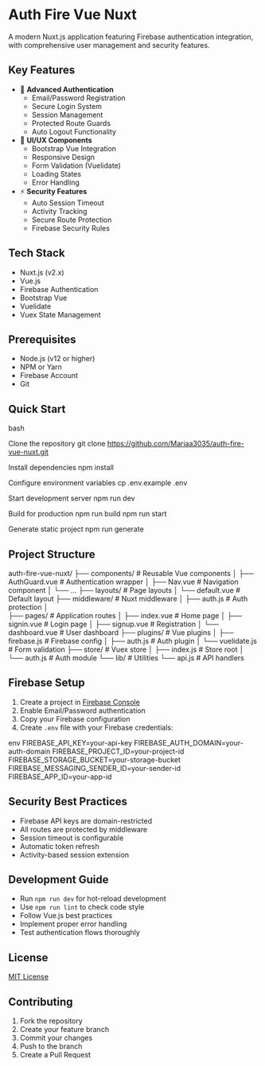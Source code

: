 # Auth Fire Vue Nuxt
A modern Nuxt.js application featuring Firebase authentication integration, with comprehensive user management and security features.
## Key Features
- 🔐 **Advanced Authentication**
  - Email/Password Registration
  - Secure Login System
  - Session Management
  - Protected Route Guards
  - Auto Logout Functionality
- 🎨 **UI/UX Components**
  - Bootstrap Vue Integration
  - Responsive Design
  - Form Validation (Vuelidate)
  - Loading States
  - Error Handling
- ⚡ **Security Features**
  - Auto Session Timeout
  - Activity Tracking
  - Secure Route Protection
  - Firebase Security Rules
## Tech Stack
- Nuxt.js (v2.x)
- Vue.js
- Firebase Authentication
- Bootstrap Vue
- Vuelidate
- Vuex State Management
## Prerequisites
- Node.js (v12 or higher)
- NPM or Yarn
- Firebase Account
- Git
## Quick Start

bash

Clone the repository
git clone https://github.com/Mariaa3035/auth-fire-vue-nuxt.git

Install dependencies
npm install

Configure environment variables
cp .env.example .env

Start development server
npm run dev

Build for production
npm run build
npm run start

Generate static project
npm run generate

## Project Structure
auth-fire-vue-nuxt/
├── components/          # Reusable Vue components
│   ├── AuthGuard.vue   # Authentication wrapper
│   ├── Nav.vue         # Navigation component
│   └── ...
├── layouts/            # Page layouts
│   └── default.vue     # Default layout
├── middleware/         # Nuxt middleware
│   ├── auth.js         # Auth protection
│  
├── pages/             # Application routes
│   ├── index.vue      # Home page
│   ├── signin.vue     # Login page
│   ├── signup.vue     # Registration
│   └── dashboard.vue  # User dashboard
├── plugins/           # Vue plugins
│   ├── firebase.js    # Firebase config
│   ├── auth.js        # Auth plugin
│   └── vuelidate.js   # Form validation
├── store/             # Vuex store
│   ├── index.js       # Store root
│   └── auth.js        # Auth module
└── lib/              # Utilities
    └── api.js        # API handlers

## Firebase Setup
1. Create a project in [Firebase Console](https://console.firebase.google.com)
2. Enable Email/Password authentication
3. Copy your Firebase configuration
4. Create `.env` file with your Firebase credentials:

env
FIREBASE_API_KEY=your-api-key
FIREBASE_AUTH_DOMAIN=your-auth-domain
FIREBASE_PROJECT_ID=your-project-id
FIREBASE_STORAGE_BUCKET=your-storage-bucket
FIREBASE_MESSAGING_SENDER_ID=your-sender-id
FIREBASE_APP_ID=your-app-id

## Security Best Practices
- Firebase API keys are domain-restricted
- All routes are protected by middleware
- Session timeout is configurable
- Automatic token refresh
- Activity-based session extension
## Development Guide
- Run `npm run dev` for hot-reload development
- Use `npm run lint` to check code style
- Follow Vue.js best practices
- Implement proper error handling
- Test authentication flows thoroughly
## License
[MIT License](LICENSE)
## Contributing
1. Fork the repository
2. Create your feature branch
3. Commit your changes
4. Push to the branch
5. Create a Pull Request

